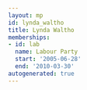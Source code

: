 ```yaml
---
layout: mp
id: lynda_waltho
title: Lynda Waltho
memberships:
- id: lab
  name: Labour Party
  start: '2005-06-28'
  end: '2010-03-30'
autogenerated: true
---
```


